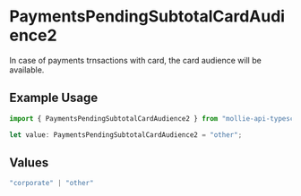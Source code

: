 # PaymentsPendingSubtotalCardAudience2

In case of payments trnsactions with card, the card audience will be available.

## Example Usage

```typescript
import { PaymentsPendingSubtotalCardAudience2 } from "mollie-api-typescript/models/operations";

let value: PaymentsPendingSubtotalCardAudience2 = "other";
```

## Values

```typescript
"corporate" | "other"
```
